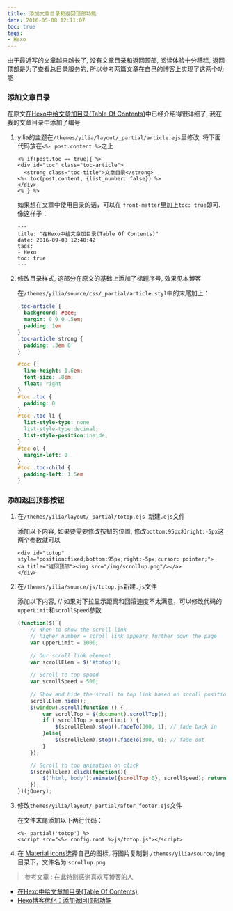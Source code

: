 ```yaml
---
title: 添加文章目录和返回顶部功能
date: 2016-05-08 12:11:07
toc: true
tags:
- Hexo
---
```

由于最近写的文章越来越长了, 没有文章目录和返回顶部, 阅读体验十分糟糕, 返回顶部是为了查看总目录服务的, 所以参考两篇文章在自己的博客上实现了这两个功能
<!--more-->

### **添加文章目录**

在原文[在Hexo中给文章加目录(Table Of Contents)](http://morningchen.com/2015/07/15/Table-Of-Contents-for-hexo/)中已经介绍得很详细了, 我在我的文章目录中添加了编号

1. yilia的主题在`/themes/yilia/layout/_partial/article.ejs`里修改, 将下面代码放在`<%- post.content %>`之上

    ```
    <% if(post.toc == true){ %>
    <div id="toc" class="toc-article">
      <strong class="toc-title">文章目录</strong>
    <%- toc(post.content, {list_number: false}) %>
    </div>
    <% } %>
    ```

    如果想在文章中使用目录的话，可以在 `front-matter`里加上` toc: true `即可. 像这样子：

    ```
    ---
    title: "在Hexo中给文章加目录(Table Of Contents)"
    date: 2016-09-08 12:40:42
    tags:
    - Hexo
    toc: true
    ---
    ```

2. 修改目录样式, 这部分在原文的基础上添加了标题序号, 效果见本博客

    在`/themes/yilia/source/css/_partial/article.styl`中的末尾加上：
    
    ```css
    .toc-article {
      background: #eee;
      margin: 0 0 0 .5em;
      padding: 1em
    }
    .toc-article strong {
      padding: .3em 0
    }
    
    #toc {
      line-height: 1.6em;
      font-size: .8em;
      float: right
    }
    #toc .toc {
      padding: 0
    }
    #toc .toc li {
      list-style-type: none
      list-style-type:decimal;
      list-style-position:inside;
    }
    #toc ol {
      margin-left: 0
    }
    #toc .toc-child {
      padding-left: 1.5em
    }
    ```
    
### **添加返回顶部按钮**

1. 在`/themes/yilia/layout/_partial/totop.ejs `新建`.ejs`文件

    添加以下内容, 如果要需要修改按钮的位置, 修改`bottom:95px`和`right:-5px`这两个参数就可以

    ```
    <div id="totop" style="position:fixed;bottom:95px;right:-5px;cursor: pointer;">
    <a title="返回顶部"><img src="/img/scrollup.png"/></a>
    </div>
    ```
    
2. 在`/themes/yilia/source/js/totop.js`新建`.js`文件

    添加以下内容, // 如果对下拉显示距离和回滚速度不太满意，可以修改代码的`upperLimit`和`scrollSpeed`参数

    ```javascript
    (function($) { 
    	// When to show the scroll link
    	// higher number = scroll link appears further down the page   
    	var upperLimit = 1000;
    	
    	// Our scroll link element
    	var scrollElem = $('#totop');
        
    	// Scroll to top speed
    	var scrollSpeed = 500;
        
    	// Show and hide the scroll to top link based on scroll position   
    	scrollElem.hide();
    	$(window).scroll(function () {            
    		var scrollTop = $(document).scrollTop();       
    		if ( scrollTop > upperLimit ) {
    			$(scrollElem).stop().fadeTo(300, 1); // fade back in           
    		}else{       
    			$(scrollElem).stop().fadeTo(300, 0); // fade out
    		}
    	});
    
    	// Scroll to top animation on click
    	$(scrollElem).click(function(){
    		$('html, body').animate({scrollTop:0}, scrollSpeed); return false;
    	});
    })(jQuery);    
    ```
    
   

3. 修改`themes/yilia/layout/_partial/after_footer.ejs`文件

    在文件末尾添加以下两行代码：

    ```
    <%- partial('totop') %>
    <script src="<%- config.root %>js/totop.js"></script>
    
    ```
    
4. 在 [Material icons](https://design.google.com/icons/)选择自己的图标, 将图片复制到 `/themes/yilia/source/img` 目录下，文件名为 `scrollup.png`


> 参考文章 : 在此特别感谢喜欢写博客的人

- [在Hexo中给文章加目录(Table Of Contents)](http://morningchen.com/2015/07/15/Table-Of-Contents-for-hexo/)
- [Hexo博客优化：添加返回顶部功能](http://wuchong.me/blog/2014/01/08/hexo-scrollup/)